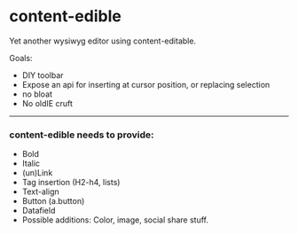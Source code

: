 content-edible
==============

Yet another wysiwyg editor using content-editable.

Goals:

- DIY toolbar
- Expose an api for inserting at cursor position, or replacing selection
- no bloat
- No oldIE cruft


---------------------
### content-edible needs to provide:

- Bold
- Italic
- (un)Link
- Tag insertion (H2-h4, lists)
- Text-align
- Button (a.button)
- Datafield
- Possible additions: Color, image, social share stuff.
